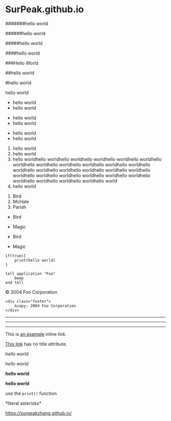 # SurPeak.github.io


#######hello world

######hello world

#####hello world

####hello world

###Hello World

##hello world

#hello world

hello world

* hello world
* hello world
+ hello world
+ hello world
- hello world
- hello world
1. hello world
3. hello world
4. hello worldhello worldhello worldhello worldhello worldhello worldhello worldhello worldhello worldhello worldhello worldhello worldhello worldhello worldhello worldhello worldhello worldhello worldhello worldhello worldhello worldhello worldhello worldhello worldhello worldhello worldhello worldhello worldhello world
2. hello world

<ol>
<li>Bird</li>
<li>McHale</li>
<li>Parish</li>
</ol>

*   Bird

*   Magic
<ul>
<li><p>Bird</p></li>
<li><p>Magic</p></li>
</ul>

    if(true){
        print(hello world)
    }

<pre><code>tell application "Foo"
    beep
end tell
</code></pre>

<div class="footer">
  &copy; 2004 Foo Corporation
</div>

<pre><code>&lt;div class="footer"&gt;
    &amp;copy; 2004 Foo Corporation
&lt;/div&gt;
</code></pre>

****
***
---
This is [an example](https://surpeakzhang.github.io/ "Title") inline link.

[This link](https://surpeakzhang.github.io/) has no title attribute.


*hello world*

_hello world_

**hello world**

__hello world__

use the `print()` function

\*literal asterisks\*

<https://surpeakzhang.github.io/>